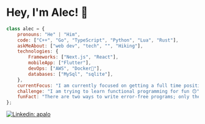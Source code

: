 # Hey, I'm Alec! 👋



```javascript
class alec = {
    pronouns: "He" | "Him",
    code: ["C++", "Go", "TypeScript", "Python", "Lua", "Rust"],
    askMeAbout: ["web dev", "tech", "", "Hiking"],
    technologies: {
        Frameworks: ["Next.js", "React"],
        mobileApp: ["Flutter"],
        devOps: ["AWS", "Docker🐳"],
        databases: ["MySql", "sqlite"],
    },
    currentFocus: "I am currently focused on getting a full time position as a software developer",
    challenge: "I am trying to learn functional programming for fun 🙃",
    funFact: "There are two ways to write error-free programs; only the third one works"
};
```


[![Linkedin: apalo](https://img.shields.io/badge/-apalo-blue?style=flat-square&logo=Linkedin&logoColor=white&link=https://www.linkedin.com/in/apalo/)](https://www.linkedin.com/in/apalo/)
